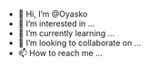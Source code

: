 - 👋 Hi, I’m @Oyasko
- 👀 I’m interested in ...
- 🌱 I’m currently learning ...
- 💞️ I’m looking to collaborate on ...
- 📫 How to reach me ...

<!---
Oyasko/Oyasko is a ✨ special ✨ repository because its `README.md` (this file) appears on your GitHub profile.
You can click the Preview link to take a look at your changes.
--->
